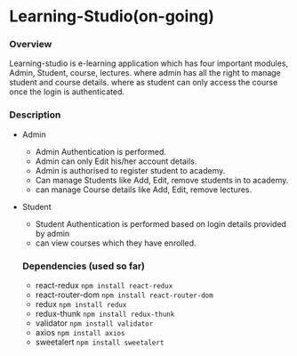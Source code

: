 # Learning-Studio(on-going)

### Overview
Learning-studio is e-learning application which has four important modules, Admin, Student, course, lectures. where admin has all the right to manage student and course details. where as student can only access the course once the login is authenticated.

### Description
* Admin
   - Admin Authentication is performed.
   - Admin can only Edit his/her account details.
   - Admin is authorised to register student to academy.
   - Can manage Students like Add, Edit, remove students in to academy.
   - can manage Course details like Add, Edit, remove lectures.
* Student
  - Student Authentication is performed based on login details provided by admin
  - can view courses which they have enrolled.

  ### Dependencies (used so far)
  - react-redux `npm install react-redux`
  - react-router-dom `npm install react-router-dom`
  - redux `npm install redux`
  - redux-thunk `npm install redux-thunk`
  - validator `npm install validator`
  - axios `npm install axios`
  - sweetalert `npm install sweetalert`